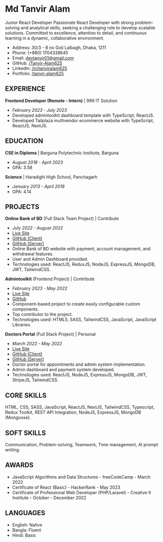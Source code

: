 # Md Tanvir Alam

Junior React Developer
Passionate React Developer with strong problem-solving and analytical skills, seeking a challenging role to develop scalable solutions. Committed to excellence, attention to detail, and continuous learning in a dynamic, collaborative environment.

- Address: 30/3 - 8 no Goli Lalbagh, Dhaka, 1211
- Phone: (+880) 1704338645
- Email: devtanvir01@gmail.com
- GitHub: [/Tanvir-Alam625](https://github.com/Tanvir-Alam625)
- LinkedIn: [/in/tanviralam625](https://www.linkedin.com/in/tanviralam625/)
- Portfolio: [/tanvir-alam625](https://tanvir-alam625)

## EXPERIENCE

**Frontend Developer (Remote - Intern)** | 999 IT Solution

- _February 2023 - July 2023_
- Developed admintoolkit dashboard template with TypeScript, ReactJS.
- Developed Tailplaza multivendor ecommerce website with TypeScript, ReactJS, NextJS.

## EDUCATION

**CSE in Diploma** | Barguna Polytechnic Institute, Barguna

- _August 2018 - April 2023_
- GPA: 3.58

**Science** | Haradighi High School, Panchagarh

- _January 2013 - April 2018_
- GPA: 4.14

## PROJECTS

**Online Bank of BD** (Full Stack Team Project) | Contribute

- _July 2022 - August 2022_
- [Live Site](Live-Site)
- [GitHub (Client)](GitHub-Client)
- [GitHub (Server)](GitHub-Server)
- Online Bank of BD website with payment, account management, and withdrawal features.
- User and Admin Dashboard provided.
- Technologies used: ReactJS, ReduxJS, NodeJS, ExpressJS, MongoDB, JWT, TailwindCSS.

**Admintoolkit** (Frontend Project) | Contribute

- _February 2023 - May 2022_
- [Live Site](Live-Site)
- [GitHub](GitHub)
- Component-based project to create easily configurable custom components.
- Top contributor to the project.
- Technologies used: HTML5, SASS, TailwindCSS, JavaScript, JavaScript Libraries.

**Doctors Portal** (Full Stack Project) | Personal

- _March 2022 - May 2022_
- [Live Site](Live-Site)
- [GitHub (Client)](GitHub-Client)
- [GitHub (Server)](GitHub-Server)
- Doctor portal for appointments and admin system implementation.
- Admin dashboard and payment system developed.
- Technologies used: ReactJS, NodeJS, ExpressJS, MongoDB, JWT, StripeJS, TailwindCSS.

## CORE SKILLS

HTML, CSS, SASS, JavaScript, ReactJS, NextJS, TailwindCSS, Typescript, Redux Toolkit, REST API Integration, NodeJS, ExpressJS, MongoDB (Mongoose).

## SOFT SKILLS

Communication, Problem-solving, Teamwork, Time management, AI prompt writing.

## AWARDS

- JavaScript Algorithms and Data Structures - freeCodeCamp - March 2022
- Certificate of React (Basic) - HackerRank - May 2023
- Certificate of Professional Web Developer (PHP/Laravel) - Creative It Institute - October - December 2022

## LANGUAGES

- English: Native
- Bangla: Fluent
- Hindi: Basic
